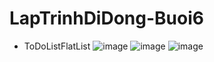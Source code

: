 # LapTrinhDiDong-Buoi6
- ToDoListFlatList
![image](https://user-images.githubusercontent.com/81177274/194465415-3b633a13-83a7-4034-8ab5-ddd608d4c16d.png)
![image](https://user-images.githubusercontent.com/81177274/194465442-d54874df-5579-4392-8dee-d1c2108a7b5a.png)
![image](https://user-images.githubusercontent.com/81177274/194465457-bf3d93ef-7fc3-43f1-a86b-36b8d0e0d996.png)



